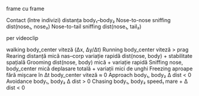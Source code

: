 
frame cu frame

Contact (între indivizi)	distanța body₁–body₂
Nose-to-nose sniffing	dist(nose₁, nose₂)
Nose-to-tail sniffing	dist(nose₁, tail₂)


per videoclip

walking	body_center	viteză (Δx, Δy/Δt)
Running	body_center	viteză > prag
Rearing distanță mică nas–corp	variație rapidă dist(nose, body) + stabilitate spațială
Grooming dist(nose, body) mică + variație rapidă
Sniffing nose, body_center	mică deplasare totală + variații mici de unghi
Freezing aproape fără mișcare în Δt	body_center	viteză ≈ 0
Approach	body₁, body₂	Δ dist < 0
Avoidance	body₁, body₂	Δ dist > 0
Chasing	body₁, body₂	speed₁ mare + Δ dist < 0